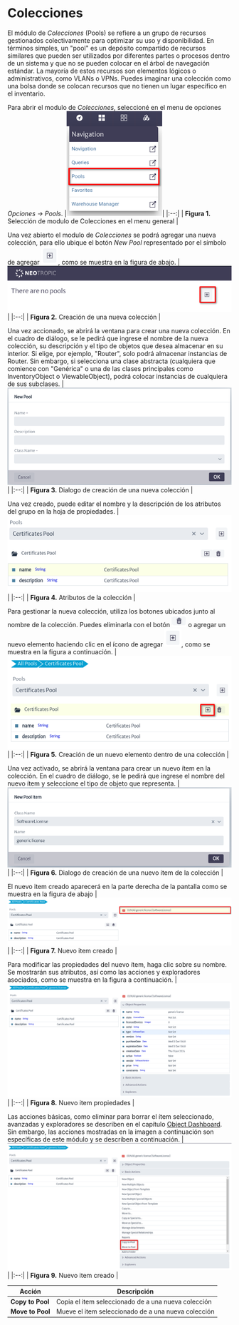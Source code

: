 # Colecciones

El módulo de *Colecciones* (Pools) se refiere a un grupo de recursos gestionados colectivamente para optimizar su uso y disponibilidad. En términos simples, un "pool" es un depósito compartido de recursos similares que pueden ser utilizados por diferentes partes o procesos dentro de un sistema y que no se pueden colocar en el árbol de navegación estándar. La mayoría de estos recursos son elementos lógicos o administrativos, como VLANs o VPNs. Puedes imaginar una colección como una bolsa donde se colocan recursos que no tienen un lugar específico en el inventario.

Para abrir el modulo de *Colecciones*, seleccioné en el menu de opciones *Opciones -> Pools*.
|![pool menu option](images/menu-option.png)|
|:--:|
| **Figura 1.** Selección de modulo de Colecciones en el menu general |

Una vez abierto el modulo de *Colecciones* se podrá agregar una nueva colección, para ello ubique el botón *New Pool* representado por el símbolo de agregar ![btn_create_pool](images/plus-simbol.png), como se muestra en la figura de abajo.
|![new pool option](images/new-pool.png)|
|:--:|
| **Figura 2.** Creación de una nueva colección |

Una vez accionado, se abrirá la ventana para crear una nueva colección. En el cuadro de diálogo, se le pedirá que ingrese el nombre de la nueva colección, su descripción y el tipo de objetos que desea almacenar en su interior. Si elige, por ejemplo, "Router", solo podrá almacenar instancias de Router. Sin embargo, si selecciona una clase abstracta (cualquiera que comience con "Genérica" o una de las clases principales como InventoryObject o ViewableObject), podrá colocar instancias de cualquiera de sus subclases.
|![new pool dialog](images/new-pool-dialog.png)|
|:--:|
| **Figura 3.** Dialogo de creación de una nueva colección |

Una vez creado, puede editar el nombre y la descripción de los atributos del grupo en la hoja de propiedades.
|![pool properties](images/pool-properties.png)|
|:--:|
| **Figura 4.** Atributos de la colección |

Para gestionar la nueva colección, utiliza los botones ubicados junto al nombre de la colección.
Puedes eliminarla con el botón ![btn_create_pool](images/delete-simbol.png) o agregar un nuevo elemento haciendo clic en el ícono de agregar ![btn_create_pool](images/plus-simbol.png), como se muestra en la figura a continuación.
|![new pool dialog](images/new-pool-item.png)|
|:--:|
| **Figura 5.** Creación de un nuevo elemento dentro de una colección |

Una vez activado, se abrirá la ventana para crear un nuevo ítem en la colección. En el cuadro de diálogo, se le pedirá que ingrese el nombre del nuevo ítem y seleccione el tipo de objeto que representa.
|![new pool dialog](images/new-pool-item-dialog.png)|
|:--:|
| **Figura 6.** Dialogo de creación de una nuevo item de la colección |

El nuevo item creado aparecerá en la parte derecha de la pantalla como se muestra en la figura de abajo
|![new pool dialog](images/new-item.png)|
|:--:|
| **Figura 7.** Nuevo item creado |

Para modificar las propiedades del nuevo ítem, haga clic sobre su nombre. Se mostrarán sus atributos, así como las acciones y exploradores asociados, como se muestra en la figura a continuación.
|![new pool dialog](images/item-properties.png)|
|:--:|
| **Figura 8.** Nuevo item propiedades |

Las acciones básicas, como eliminar para borrar el ítem seleccionado, avanzadas y exploradores se describen en el capítulo [Object Dashboard](./dashboards/object/README.md). Sin embargo, las acciones mostradas en la imagen a continuación son específicas de este módulo y se describen a continuación.
|![new pool dialog](images/item-basic-options.png)|
|:--:|
| **Figura 9.** Nuevo item creado |

| Acción    | Descripción                        |
|--------------|------------------------------------|
| **Copy to Pool**| Copia el item seleccionado de a una nueva colección |
| **Move to Pool**| Mueve el item seleccionado de a una nueva colección |

